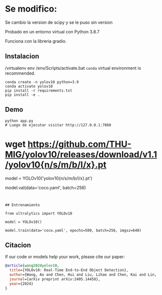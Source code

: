 #  Se modifico:

Se cambio la version de scipy y se le puso sin version

Probado en un entorno virtual con Python 3.8.7

Funciona con la libreria gradio.



## Instalacion
/virtualenv env       /env/Scripts/activate.bat
`conda` virtual environment is recommended. 
```
conda create -n yolov10 python=3.9
conda activate yolov10
pip install -r requirements.txt
pip install -e .
```
## Demo
```
python app.py
# Luego de ejecutar visitar http://127.0.0.1:7860
```

# wget https://github.com/THU-MIG/yolov10/releases/download/v1.1/yolov10{n/s/m/b/l/x}.pt
model = YOLOv10('yolov10{n/s/m/b/l/x}.pt')

model.val(data='coco.yaml', batch=256)
```


## Entrenamiento

from ultralytics import YOLOv10

model = YOLOv10()

model.train(data='coco.yaml', epochs=500, batch=256, imgsz=640)
```

## Citacion

If our code or models help your work, please cite our paper:
```BibTeX
@article{wang2024yolov10,
  title={YOLOv10: Real-Time End-to-End Object Detection},
  author={Wang, Ao and Chen, Hui and Liu, Lihao and Chen, Kai and Lin, Zijia and Han, Jungong and Ding, Guiguang},
  journal={arXiv preprint arXiv:2405.14458},
  year={2024}
}
```
